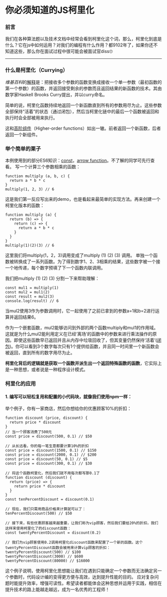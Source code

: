 # 你必须知道的JS柯里化
### 前言
我们在各种算法题以及技术文档中经常会看到柯里化这个词，那么，柯里化到底是什么？它在js中如何运用？对我们的编程有什么作用？都9102年了，如果你还不知道这些，那么你在面试过程中很可能会被面试官diss🙄

---
### 什么是柯里化（Currying）
*维基百科*的[解释](https://zh.wikipedia.org/wiki/%E6%9F%AF%E9%87%8C%E5%8C%96)是：把接收多个参数的函数变换成接收一个单一参数（最初函数的第一个参数）的函数，并返回接受剩余的参数而且返回结果的新函数的技术。其由数学家Haskell Brooks Curry提出，并以curry命名。

简单的说，柯里化函数持续地返回一个新函数直到所有的参数用尽为止。这些参数全部保持“活着”的状态（通过闭包），然后当柯里化链中的最后一个函数被返回和执行时会全部被用来执行。

这和[高阶组件](https://react.docschina.org/docs/higher-order-components.html)（Higher-order functions）如出一辙。前者返回一个新函数，后者返回一个新组件。

### 举个简单的栗子
本例使用到的部分ES6知识：[const](http://es6.ruanyifeng.com/#docs/let)，[arrow function](http://es6.ruanyifeng.com/#docs/function)。不了解的同学可先行查看。
写一个计算三个参数相乘的函数：
```
function multiply (a, b, c) {
  return a * b * c
}
multiply(1, 2, 3) // 6
```
这是我们第一反应写出来的demo，也是看起来最简单的实现方法。再来创建一个柯里化版本的函数：
```
function multiply (a) {
  return (b) => {
    return (c) => {
      return a * b * c
    }
  }
}
multiply(1)(2)(3) // 6
```
这里我们将multiply(1，2，3)调用变成了multiply (1) (2) (3) 调用。
单独一个函数被转换成了一系列函数。为了得到数字1、2、3相乘的结果，这些数字被一个接一个地传递，每个数字预填了下一个函数内联调用。

我们把multiply (1) (2) (3) 分割一下来帮助理解：
```
const mul1 = multiply(1)
const mul2 = mul1(2)
const result = mul2(3)
console.log(result) // 6
```
当mul2使用3作为参数调用时，它一起使用了之前已拿到的参数a=1和b=2进行运算并返回结果6。

作为一个嵌套函数，mul2能够访问到外部的两个函数multiply和mul1的作用域。这就是为什么mul2能利用定义在已经‘离场’的函数中的参数来进行乘法操作的原因。即使这些函数早已返回并且从内存中垃圾回收了，但其变量仍然保持‘活着’([闭包](https://www.liaoxuefeng.com/wiki/001434446689867b27157e896e74d51a89c25cc8b43bdb3000/00143449934543461c9d5dfeeb848f5b72bd012e1113d15000))。你可以看到3个数字每次只有1个提供给函数，并且同一时间里一个新函数会被返回，直到所有的数字用尽为止。

**柯里化背后的逻辑就是获取一个函数并派生出一个返回特殊函数的函数**，它实际上是一种思想，或者说是一种程序设计模式。

### 柯里化的应用
#### 1. 编写可以轻松复用和配置的小代码块，就像我们使用npm一样：
举个例子，你有一家商店，然后你想给你的优惠顾客10%的折扣：
```
function discount (price, discount) {
  return price * discount
}
// 当一个顾客消费了500元
const price = discount(500, 0.1) // $50

// 从长远看，你的每一笔生意都要计算10%的折扣
const price = discount(1500, 0.1) // $150
const price = discount(2000, 0.1) // $200
const price = discount(50, 0.1) // $5
const price = discount(300, 0.1) // $30

// 将这个函数柯里化，然后我们就不用每次都写那0.1了
function discount (discount) {
  return (price) => {
    return price * discount
  }
}
const tenPercentDiscount = discount(0.1)

// 现在，我们只需用商品价格来计算就可以了：
tenPercentDiscount(500) // $50

// 接下来，有些优惠顾客越来越重要，让我们称为vip顾客，然后我们要给20%的折扣，我们这样来使用柯里化了的discount函数：
const twentyPercentDiscount = discount(0.2)

// 我们为vip顾客使用0.2调用柯里化discount函数来配置了一个新的函数。这个twentyPercentDiscount函数会被用来计算vip顾客的折扣：
twentyPercentDiscount(500) // $100
twentyPercentDiscount(3000) // $600
twentyPercentDiscount(80000) // $16000
```
这个例子说明，使用柯里化思想能让我们在遇到只能确定一个参数而无法确定另一个参数时，代码设计编的变得更方便与高效，达到提升性能的目的。
应对复杂问题时能提升效率，增强可读性。希望读者都能体会这种思想并运用于实践，相信在提升技术的路上能越走越远，成为一名优秀的工程师！